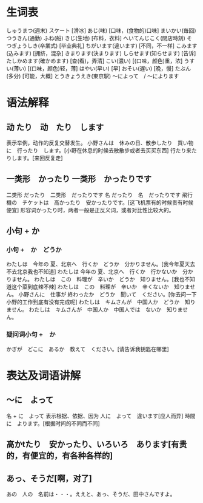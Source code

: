 # 生词表
しゅうまつ(週末)
スケート    [滑冰]
あじ(味)    [口味，(食物的)口味]
まいかい(毎回)
つうきん(通勤)
ふね(船)
きじ(生地)  [布料，衣料]
へいてんじこく(閉店時刻)
そつぎょうしき(卒業式)  [毕业典礼]
ちがいます(違います)    [不同，不一样]
こみます(込みます)  [拥挤，混杂]
きまります(決まります)
しらせます(知らせます)  [告诉]
たしかめます(確かめます)    [查(看)，弄清]
こい(濃い)  [(口味，颜色)重，浓]
うすい(薄い)    [(口味，颜色)轻，薄]
はやい(早い)    [早]
おそい(遅い)    [晚，慢]
たぶん(多分)    [可能，大概]
とうきょうえき(東京駅)
〜によって　/ 〜によります

# 语法解释
## 动 たり　动　たり　します
表示举例，动作的反复交替发生。
小野さんは　休みの日、散歩したり　買い物に　行ったり　します。[小野在休息的时候去散散步或者去买买东西]
行たり来たりします。[来回反复走]
## 一类形　かったり 一类形　かったりです
二类形 だったり　二类形　だったりです
名 だったり　名　だったりです
飛行機の　チケットは　高かったり　安かったりです。[这飞机票有的时候贵有时候便宜]
形容词かったり时，两者一般是正反义词，或者对比性比较大的。
## 小句 + か　
### 小句 +　か　どうか
わたしは　今年の 夏、北京へ　行くか　どうか　分かりません。[我今年夏天去不去北京我也不知道]
わたしは 今年の 夏、北京へ　行くか　行かないか　分かりません。
わたしは　この　料理が　辛いか　どうか　知りません。[我也不知道这个菜到底辣不辣]
わたしは　この　料理が　辛いか　辛くないか　知りません。
小野さんに　仕事が 終わったか　どうか　聞いて　ください。[你去问一下小野的工作到底有没有完成呢]
わたしは　キムさんが　中国人か　どうか　知りません。
わたしは　キムさんが　中国人か　中国人では　ないか　知りません。
### 疑问词小句 +　か
かぎが　どこに　あるか　教えて　ください。[请告诉我钥匙在哪里]

# 表达及词语讲解
## ～に　よって
名 + に　よって 表示根据、依据、因为
人に　よって　違います[应人而异]
時間に　よります。[根据时间的不同而不同]
## 高かtたり　安かったり、いろいろ　あります[有贵的，有便宜的，有各种各样的]
## あっ、そうだ[啊，对了]
あの　人の　名前は・・・。ええと、あっ、そうだ、田中さんですよ。
